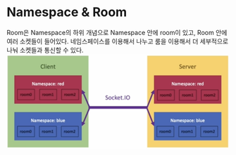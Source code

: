 # Namespace & Room
Room은 Namespace의 하위 개념으로 Namespace 안에 room이 있고, Room 안에 여러 소켓들이 들어있다. 네임스페이스를 이용해서 나누고 룸을 이용해서 더 세부적으로 나눠 소켓들과 통신할 수 있다.
![스크린샷 2024-04-03 오전 11.18.53.png](images%2F%EC%8A%A4%ED%81%AC%EB%A6%B0%EC%83%B7%202024-04-03%20%EC%98%A4%EC%A0%84%2011.18.53.png)